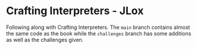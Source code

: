 # Crafting Interpreters - JLox

Following along with Crafting Interpreters. The `main` branch contains almost the same code as the book while 
the `challenges` branch has some additions as well as the challenges given. 